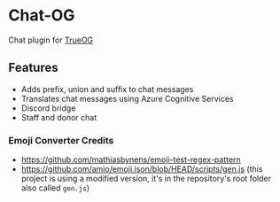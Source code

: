 # Chat-OG
Chat plugin for [TrueOG](https://github.com/true-og/true-og)
## Features
- Adds prefix, union and suffix to chat messages
- Translates chat messages using Azure Cognitive Services
- Discord bridge
- Staff and donor chat
### Emoji Converter Credits
- https://github.com/mathiasbynens/emoji-test-regex-pattern
- https://github.com/amio/emoji.json/blob/HEAD/scripts/gen.js (this project is using a modified version, it's in the repository's root folder also called `gen.js`)
